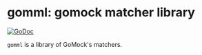 # gomml: gomock matcher library

[![GoDoc](https://godoc.org/github.com/utisam/gomml?status.svg)](https://godoc.org/github.com/utisam/gomml)

`gomml` is a library of GoMock's matchers.
